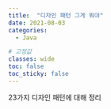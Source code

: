 ```yaml
---
title:  "디자인 패턴 그게 뭐야"
date: 2021-08-03
categories:
  - Java

# 고정값
classes: wide
toc: false
toc_sticky: false
---
```


23가지 디자인 패턴에 대해 정리